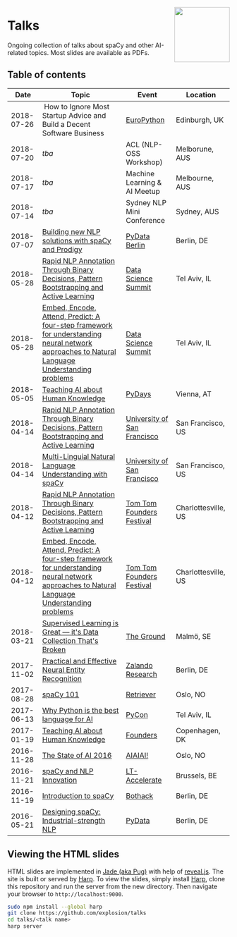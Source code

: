 <a href="https://explosion.ai"><img src="https://explosion.ai/assets/img/logo.svg" width="125" height="125" align="right" /></a>

# Talks

Ongoing collection of talks about spaCy and other AI-related topics. Most
slides are available as PDFs.

## Table of contents

| Date | Topic | Event | Location |
| --- | --- | --- | --- |
| 2018-07-26 | How to Ignore Most Startup Advice and Build a Decent Software Business | [EuroPython](https://ep2018.europython.eu) | Edinburgh, UK |
| 2018-07-20 | *tba* | ACL (NLP-OSS Workshop) | Melborune, AUS |
| 2018-07-17 | *tba* | Machine Learning & AI Meetup | Melbourne, AUS |
| 2018-07-14 | *tba* | Sydney NLP Mini Conference | Sydney, AUS |
| 2018-07-07 | [Building new NLP solutions with spaCy and Prodigy](2018-07-07_Building-New-NLP-Solutions-with-spaCy-and-Prodigy.pdf) | [PyData Berlin](https://pydata.org/berlin2018/) | Berlin, DE |
| 2018-05-28 | [Rapid NLP Annotation Through Binary Decisions, Pattern Bootstrapping and Active Learning](2018-04_12__Rapid-NLP-Annotation.pdf) | [Data Science Summit](http://datasciencesummit.ai/) | Tel Aviv, IL |
| 2018-05-28 | [Embed, Encode, Attend, Predict: A four-step framework for understanding neural network approaches to Natural Language Understanding problems](2018-04-12__Embed-Encode-Attend-Predict.pdf) | [Data Science Summit](http://datasciencesummit.ai/) | Tel Aviv, IL |
| 2018-05-05 | [Teaching AI about Human Knowledge](2018-05-05_Teaching-AI-about-Human-Knowledge.pdf) | [PyDays](https://www.pydays.at/) | Vienna, AT |
| 2018-04-14 | [Rapid NLP Annotation Through Binary Decisions, Pattern Bootstrapping and Active Learning](2018-04_12__Rapid-NLP-Annotation.pdf) | [University of San Francisco](https://www.meetup.com/sfmachinelearning/events/249647003) | San Francisco, US |
| 2018-04-14 | [Multi-Linguial Natural Language Understanding with spaCy](2018-04-15_Multi-lingual-NLU-with-spaCy.pdf) | [University of San Francisco](https://www.meetup.com/sfmachinelearning/events/249647003) | San Francisco, US |
| 2018-04-12 | [Rapid NLP Annotation Through Binary Decisions, Pattern Bootstrapping and Active Learning](2018-04_12__Rapid-NLP-Annotation.pdf) | [Tom Tom Founders Festival](https://tomtomfest.com/machine-learning/) | Charlottesville, US |
| 2018-04-12 | [Embed, Encode, Attend, Predict: A four-step framework for understanding neural network approaches to Natural Language Understanding problems](2018-04-12__Embed-Encode-Attend-Predict.pdf) | [Tom Tom Founders Festival](https://tomtomfest.com/machine-learning/) | Charlottesville, US |
| 2018-03-21 | [Supervised Learning is Great — it's Data Collection That's Broken](2018-03-21__Supervised-Learning-is-Great.pdf) | [The Ground](http://www.theground.se) | Malmö, SE |
| 2017-11-02 | [Practical and Effective Neural Entity Recognition](2017-11-02___Practical-and-Effective-Neural-NER.pdf) | [Zalando Research](https://research.zalando.com/) | Berlin, DE |
| 2017-08-28 | [spaCy 101](2017-08-28___spaCy-101.pdf) | [Retriever](https://www.retriever.no/) | Oslo, NO |
| 2017-06-13 | [Why Python is the best language for AI](2017-06-13___Why-Python-is-the-best-language-for-AI.pdf) | [PyCon](http://www.pycon.org.il/2017/) | Tel Aviv, IL |
| 2017-01-19 | [Teaching AI about Human Knowledge](2017-01-19___Teaching-AI-about-Human-Knowledge.pdf) | [Founders](https://medium.com/the-founders-blog/how-ai-will-shape-the-future-of-work-9b2f51a35a8) | Copenhagen, DK |
| 2016-11-28 | [The State of AI 2016](2016-11-28___The-State-of-AI-2016.pdf) | [AIAIAI!](https://www.facebook.com/events/1263237797030583/) | Oslo, NO |
| 2016-11-21 | [spaCy and NLP Innovation](2016-11-21___spaCy-and-NLP-Innovation.pdf) | [LT-Accelerate](http://www.lt-accelerate.com/) | Brussels, BE |
| 2016-11-19 | [Introduction to spaCy](2016-11-19___Introduction-to-spaCy) | [Bothack](http://bothack.berlin) | Berlin, DE |
| 2016-05-21 | [Designing spaCy: Industrial-strength NLP](2016-05-21___Designing-spaCy) | [PyData](http://pydata.org) | Berlin, DE |

## Viewing the HTML slides

HTML slides are implemented in [Jade (aka Pug)](https://www.jade-lang.org) with help of [reveal.js](https://github.com/hakimel/reveal.js). The site is built or served by [Harp](https://harpjs.com). To view the slides, simply install [Harp](https://harpjs.com), clone this repository and run the server from the new directory. Then navigate your browser to `http://localhost:9000`.

```bash
sudo npm install --global harp
git clone https://github.com/explosion/talks
cd talks/<talk name>
harp server
```
